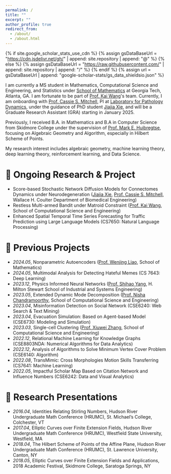 ```yaml
---
permalink: /
title: ""
excerpt: ""
author_profile: true
redirect_from: 
  - /about/
  - /about.html
---
```


{% if site.google_scholar_stats_use_cdn %}
{% assign gsDataBaseUrl = "https://cdn.jsdelivr.net/gh/" | append: site.repository | append: "@" %}
{% else %}
{% assign gsDataBaseUrl = "https://raw.githubusercontent.com/" | append: site.repository | append: "/" %}
{% endif %}
{% assign url = gsDataBaseUrl | append: "google-scholar-stats/gs_data_shieldsio.json" %}

<span class='anchor' id='about-me'></span>

I am currently a MS student in Mathematics, Computational Science and Engineering, and Statistics under [School of Mathematics](https://math.gatech.edu/) at Georgia Tech, Atlanta, GA. I am fortunate to be part of [Prof. Kai Wang](https://guaguakai.com/)'s team. Currently, I am onboarding with [Prof. Cassie S. Mitchell](https://bme.gatech.edu/bme/faculty/Cassie-S.-Mitchell), PI at [Laboratory for Pathology Dynamics](https://sites.gatech.edu/cassie-mitchell-lab/), under the guidance of PhD student [Jiajia Xie](https://www.cse.gatech.edu/people/jiajia-xie), and will be a Graduate Research Assistant (GRA) starting in January 2025.

Previously, I received B.A. in Mathematics and B.A in Computer Science from Skidmore College under the supervision of [Prof. Mark E. Huibregtse](https://academics.skidmore.edu/blogs/mhuibreg/), focusing on Algebraic Geometry and Algorithm, especially in Hilbert Scheme of Points.

My research interest includes algebraic geometry, machine learning theory, deep learning theory, reinforcement learning, and Data Science.

# 📝 Ongoing Research & Project
- Score-based Stochastic Network Diffusion Models for Connectomes Dynamics under Neurodegeneration ([Jiajia Xie](https://www.cse.gatech.edu/people/jiajia-xie), [Prof. Cassie S. Mitchell](https://bme.gatech.edu/bme/faculty/Cassie-S.-Mitchell), Wallace H. Coulter Department of Biomedical Engineering)
- Restless Multi-armed Bandit under Matroid Constraint ([Prof. Kai Wang](https://guaguakai.com/), School of Computational Science and Engineering)
- Enhanced Spatial Temporal Time Series Forecasting for Traffic Prediction using Large Language Models (CS7650: Natural Language Processing)

# 📝 Previous Projects
- *2024.05*, Nonparametric Autoencoders ([Prof. Wenjing Liao](https://wliao60.math.gatech.edu/), School of Mathematics)
- *2024.05*, Multimodal Analysis for Detecting Hateful Memes (CS 7643: Deep Learning)
- *2023.12*, Physics Informed Neural Networks ([Prof. Shihao Yang](https://www.isye.gatech.edu/users/shihao-yang), H. Milton Stewart School of Industrial and Systems Engineering)
- *2023.05*, Extended Dynamic Mode Decomposition ([Prof. Nisha Chandramoorthy](https://cse.gatech.edu/people/nisha-chandramoorthy), School of Computational Science and Engineering)
- *2023.04*, Misinformation Detection on Social Network (CSE6240: Web Search & Text Mining)
- *2023.04*, Evacuation Simulation: Based on Agent-based Model (CSE6730: Modeling and Simulation)
- *2023.03*, Single-cell Clustering ([Prof. Xiuwei Zhang](https://research.gatech.edu/people/xiuwei-zhang), School of Computational Science and Engineering)
- *2022.12*, Relational Machine Learning for Knowledge Graphs (CSE8803NDA: Numerical Algorithms for Data Analytics)
- *2022.12*, Analysis of Algorithms to Solve Minimum Vertex Cover Problem (CSE6140: Algorithm)
- *2022.08*, TransMimic: Cross Morphologies Motion Skills Transferring (CS7641: Machine Learning)
- *2022.05*, Impactful Scholar Map Based on Citation Network and Influence Numbers (CSE6242: Data and Visual Analytics)

# 💬 Research Presentations
- *2016.04*, Identities Relating Stirling Numbers, Hudson River Undergraduate Math Conference (HRUMC), St. Michael’s College, Colchester, VT
- *2017.04*, Elliptic Curves over Finite Extension Fields, Hudson River Undergraduate Math Conference (HRUMC), Westfield State University, Westfield, MA
- *2018.04*, The Hilbert Scheme of Points of the Affine Plane, Hudson River Undergraduate Math Conference (HRUMC), St. Lawrence University, Canton, NY
- *2018.05*, Elliptic Curves over Finite Extension Fields and Applications, 2018 Academic Festival, Skidmore College, Saratoga Springs, NY

